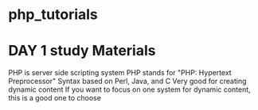 # php_tutorials

# DAY 1 study Materials

PHP is server side scripting system 
PHP stands for "PHP: Hypertext Preprocessor"
Syntax based on Perl, Java, and C 
Very good for creating dynamic content
If you want to focus on one system for dynamic content, this is a good one to choose
